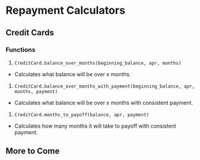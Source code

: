 # Repayment Calculators

## Credit Cards
### Functions
1. `CreditCard.balance_over_months(beginning_balance, apr, months)`
  * Calculates what balance will be over x months.
1. `CreditCard.balance_over_months_with_payment(beginning_balance, apr, months, payment)`
  * Calculates what balance will be over x months with consistent payment.
1. `CreditCard.months_to_payoff(balance, apr, payment)`
  * Calculates how many months it will take to payoff with consistent payment.

## More to Come

